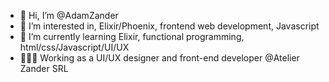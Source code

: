 - 👋 Hi, I’m @AdamZander
- 👀 I’m interested in, Elixir/Phoenix, frontend web development, Javascript
- 🌱 I’m currently learning Elixir, functional programming, html/css/Javascript/UI/UX
- 👷🏻‍♂️ Working as a UI/UX designer and front-end developer @Atelier Zander SRL


<!---
AdamZander/AdamZander is a ✨ special ✨ repository because its `README.md` (this file) appears on your GitHub profile.
You can click the Preview link to take a look at your changes.
--->
